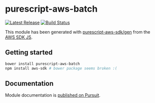 # purescript-aws-batch

[![Latest Release](https://pursuit.purescript.org/packages/purescript-aws-batch/badge)](https://pursuit.purescript.org/packages/purescript-aws-batch)
[![Build Status](https://app.wercker.com/status/5909b9e96d1080804b17a28f72f87b6b/s/master)](https://app.wercker.com/project/byKey/5909b9e96d1080804b17a28f72f87b6b)

This module has been generated with [purescript-aws-sdk/gen](https://github.com/purescript-aws-sdk/gen) from the [AWS SDK JS](https://github.com/aws/aws-sdk-js).

## Getting started

```sh
bower install purescript-aws-batch
npm install aws-sdk # bower package seems broken :(
```

## Documentation

Module documentation is [published on Pursuit](http://pursuit.purescript.org/packages/purescript-aws-batch).
